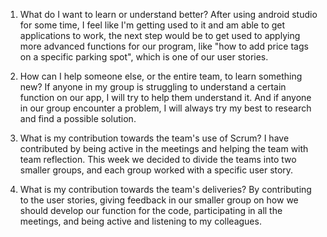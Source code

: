 1. What do I want to learn or understand better?
After using android studio for some time, I feel like I'm getting used to it and am able to get applications to work, the next step would be to get used to applying more advanced functions for our program, like "how to add price tags on a specific parking spot", which is one of our user stories.

2. How can I help someone else, or the entire team, to learn something new?
If anyone in my group is struggling to understand a certain function on our app, I will try to help them understand it. And if anyone in our group encounter a problem, I will always try my best to research and find a possible solution.

3. What is my contribution towards the team's use of Scrum?
I have contributed by being active in the meetings and helping the team with team reflection. This week we decided to divide the teams into two smaller groups, and each group worked with a specific user story. 

4. What is my contribution towards the team's deliveries?
By contributing to the user stories, giving feedback in our smaller group on how we should develop our function for the code, participating in all the meetings, and being active and listening to my colleagues.
